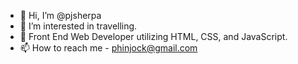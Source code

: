 - 👋 Hi, I’m @pjsherpa
- 👀 I’m interested in travelling. 
- 🌱 Front End Web Developer utilizing HTML, CSS, and JavaScript.
- 📫 How to reach me - phinjock@gmail.com

